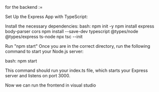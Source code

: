 for the backend :=

Set Up the Express App with TypeScript:

Install the necessary dependencies:
bash:
npm init -y
npm install express body-parser cors
npm install --save-dev typescript @types/node @types/express ts-node
npx tsc --init

Run "npm start"
Once you are in the correct directory, run the following command to start your Node.js server:

bash:
npm start

This command should run your index.ts file, which starts your Express server and listens on port 3000.

Now we can run the frontend in visual studio
